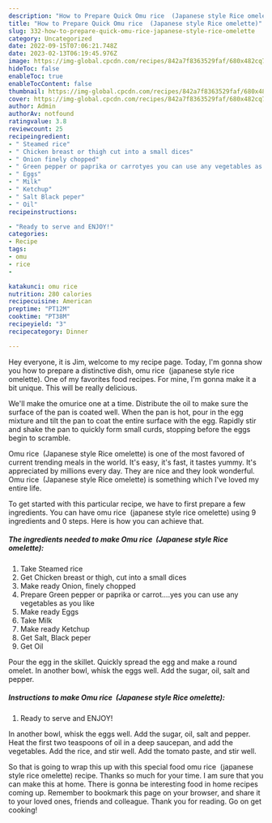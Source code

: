 ```yaml
---
description: "How to Prepare Quick Omu rice  (Japanese style Rice omelette)"
title: "How to Prepare Quick Omu rice  (Japanese style Rice omelette)"
slug: 332-how-to-prepare-quick-omu-rice-japanese-style-rice-omelette
category: Uncategorized
date: 2022-09-15T07:06:21.748Z
date: 2023-02-13T06:19:45.976Z
image: https://img-global.cpcdn.com/recipes/842a7f8363529faf/680x482cq70/omu-rice-japanese-style-rice-omelette-recipe-main-photo.jpg
hideToc: false
enableToc: true
enableTocContent: false
thumbnail: https://img-global.cpcdn.com/recipes/842a7f8363529faf/680x482cq70/omu-rice-japanese-style-rice-omelette-recipe-main-photo.jpg
cover: https://img-global.cpcdn.com/recipes/842a7f8363529faf/680x482cq70/omu-rice-japanese-style-rice-omelette-recipe-main-photo.jpg
author: Admin
authorAv: notfound
ratingvalue: 3.8
reviewcount: 25
recipeingredient:
- " Steamed rice"
- " Chicken breast or thigh cut into a small dices"
- " Onion finely chopped"
- " Green pepper or paprika or carrotyes you can use any vegetables as you like"
- " Eggs"
- " Milk"
- " Ketchup"
- " Salt Black peper"
- " Oil"
recipeinstructions:

- "Ready to serve and ENJOY!"
categories:
- Recipe
tags:
- omu
- rice
- 

katakunci: omu rice  
nutrition: 280 calories
recipecuisine: American
preptime: "PT12M"
cooktime: "PT38M"
recipeyield: "3"
recipecategory: Dinner

---
```



Hey everyone, it is Jim, welcome to my recipe page. Today, I'm gonna show you how to prepare a distinctive dish, omu rice  (japanese style rice omelette). One of my favorites food recipes. For mine, I'm gonna make it a bit unique. This will be really delicious.

We&#39;ll make the omurice one at a time. Distribute the oil to make sure the surface of the pan is coated well. When the pan is hot, pour in the egg mixture and tilt the pan to coat the entire surface with the egg. Rapidly stir and shake the pan to quickly form small curds, stopping before the eggs begin to scramble.

Omu rice  (Japanese style Rice omelette) is one of the most favored of current trending meals in the world. It's easy, it's fast, it tastes yummy. It's appreciated by millions every day. They are nice and they look wonderful. Omu rice  (Japanese style Rice omelette) is something which I've loved my entire life.


To get started with this particular recipe, we have to first prepare a few ingredients. You can have omu rice  (japanese style rice omelette) using 9 ingredients and 0 steps. Here is how you can achieve that.

<!--inarticleads1-->

##### The ingredients needed to make Omu rice  (Japanese style Rice omelette):

1. Take  Steamed rice
1. Get  Chicken breast or thigh, cut into a small dices
1. Make ready  Onion, finely chopped
1. Prepare  Green pepper or paprika or carrot....yes you can use any vegetables as you like
1. Make ready  Eggs
1. Take  Milk
1. Make ready  Ketchup
1. Get  Salt, Black peper
1. Get  Oil


Pour the egg in the skillet. Quickly spread the egg and make a round omelet. In another bowl, whisk the eggs well. Add the sugar, oil, salt and pepper. 

<!--inarticleads2-->

##### Instructions to make Omu rice  (Japanese style Rice omelette):


1. Ready to serve and ENJOY!

In another bowl, whisk the eggs well. Add the sugar, oil, salt and pepper. Heat the first two teaspoons of oil in a deep saucepan, and add the vegetables. Add the rice, and stir well. Add the tomato paste, and stir well. 

So that is going to wrap this up with this special food omu rice  (japanese style rice omelette) recipe. Thanks so much for your time. I am sure that you can make this at home. There is gonna be interesting food in home recipes coming up. Remember to bookmark this page on your browser, and share it to your loved ones, friends and colleague. Thank you for reading. Go on get cooking!
